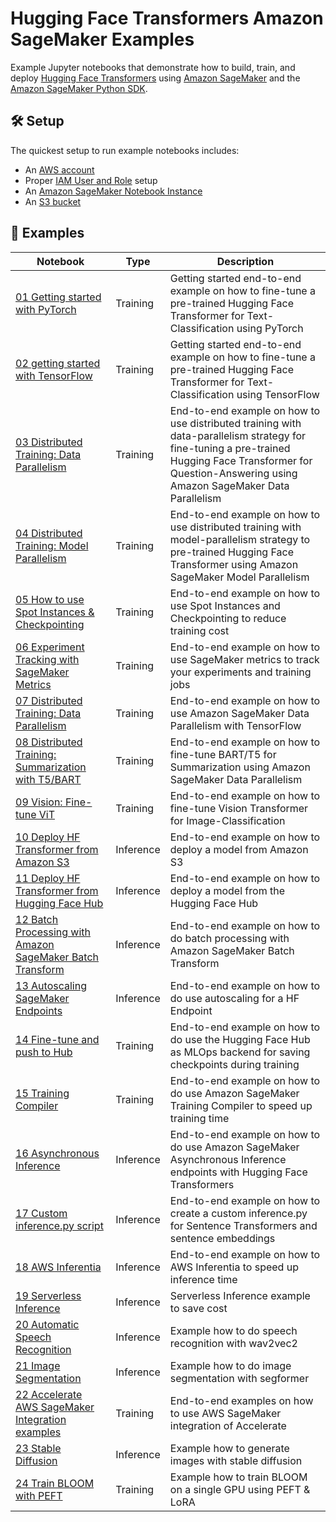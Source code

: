 # Hugging Face Transformers Amazon SageMaker Examples

Example Jupyter notebooks that demonstrate how to build, train, and deploy [Hugging Face Transformers](https://github.com/huggingface/transformers) using [Amazon SageMaker](https://docs.aws.amazon.com/sagemaker/latest/dg/whatis.html) and the [Amazon SageMaker Python SDK](https://sagemaker.readthedocs.io/en/stable/).


## 🛠️ Setup


The quickest setup to run example notebooks includes:
- An [AWS account](http://docs.aws.amazon.com/sagemaker/latest/dg/gs-account.html)
- Proper [IAM User and Role](http://docs.aws.amazon.com/sagemaker/latest/dg/authentication-and-access-control.html) setup
- An [Amazon SageMaker Notebook Instance](http://docs.aws.amazon.com/sagemaker/latest/dg/gs-setup-working-env.html)
- An [S3 bucket](http://docs.aws.amazon.com/sagemaker/latest/dg/gs-config-permissions.html)

## 📓 Examples

| Notebook                                                                                                                                                                               | Type      | Description                                                                                                                                                                                                |
| -------------------------------------------------------------------------------------------------------------------------------------------------------------------------------------- | --------- | ---------------------------------------------------------------------------------------------------------------------------------------------------------------------------------------------------------- |
| [01 Getting started with PyTorch](https://github.com/huggingface/notebooks/blob/main/sagemaker/01_getting_started_pytorch/sagemaker-notebook.ipynb)                                    | Training  | Getting started end-to-end example on how to fine-tune a pre-trained Hugging Face Transformer for Text-Classification using PyTorch                                                                        |
| [02 getting started with TensorFlow](https://github.com/huggingface/notebooks/blob/main/sagemaker/02_getting_started_tensorflow/sagemaker-notebook.ipynb)                              | Training  | Getting started end-to-end example on how to fine-tune a pre-trained Hugging Face Transformer for Text-Classification using TensorFlow                                                                     |
| [03 Distributed Training: Data Parallelism](https://github.com/huggingface/notebooks/blob/main/sagemaker/03_distributed_training_data_parallelism/sagemaker-notebook.ipynb)            | Training  | End-to-end example on how to use distributed training with data-parallelism strategy for fine-tuning a pre-trained Hugging Face Transformer for Question-Answering using Amazon SageMaker Data Parallelism |
| [04 Distributed Training: Model Parallelism](https://github.com/huggingface/notebooks/blob/main/sagemaker/04_distributed_training_model_parallelism/sagemaker-notebook.ipynb)          | Training  | End-to-end example on how to use distributed training with model-parallelism strategy to pre-trained Hugging Face Transformer using Amazon SageMaker Model Parallelism                                     |
| [05 How to use Spot Instances & Checkpointing](https://github.com/huggingface/notebooks/blob/main/sagemaker/05_spot_instances/sagemaker-notebook.ipynb)                                | Training  | End-to-end example on how to use Spot Instances and Checkpointing to reduce training cost                                                                                                                  |
| [06 Experiment Tracking with SageMaker Metrics](https://github.com/huggingface/notebooks/blob/main/sagemaker/06_sagemaker_metrics/sagemaker-notebook.ipynb)                            | Training  | End-to-end example on how to use SageMaker metrics to track your experiments and training jobs                                                                                                             |
| [07 Distributed Training: Data Parallelism](https://github.com/huggingface/notebooks/blob/main/sagemaker/07_tensorflow_distributed_training_data_parallelism/sagemaker-notebook.ipynb) | Training  | End-to-end example on how to use Amazon SageMaker Data Parallelism with TensorFlow                                                                                                                         |
| [08 Distributed Training: Summarization with T5/BART](https://github.com/huggingface/notebooks/blob/main/sagemaker/08_distributed_summarization_bart_t5/sagemaker-notebook.ipynb)      | Training  | End-to-end example on how to fine-tune BART/T5 for Summarization using Amazon SageMaker Data Parallelism                                                                                                   |
| [09 Vision: Fine-tune ViT](https://github.com/huggingface/notebooks/blob/main/sagemaker/09_image_classification_vision_transformer/sagemaker-notebook.ipynb)                           | Training  | End-to-end example on how to fine-tune Vision Transformer for Image-Classification                                                                                                                         |
| [10 Deploy HF Transformer from Amazon S3](https://github.com/huggingface/notebooks/blob/main/sagemaker/10_deploy_model_from_s3/deploy_transformer_model_from_s3.ipynb)                 | Inference | End-to-end example on how to deploy a model from Amazon S3                                                                                                                                                 |
| [11 Deploy HF Transformer from Hugging Face Hub](https://github.com/huggingface/notebooks/blob/main/sagemaker/11_deploy_model_from_hf_hub/deploy_transformer_model_from_hf_hub.ipynb)  | Inference | End-to-end example on how to deploy a model from the Hugging Face Hub                                                                                                                                      |
| [12 Batch Processing with Amazon SageMaker Batch Transform](https://github.com/huggingface/notebooks/blob/main/sagemaker/12_batch_transform_inference/sagemaker-notebook.ipynb)        | Inference | End-to-end example on how to do batch processing with Amazon SageMaker Batch Transform                                                                                                                     |
| [13 Autoscaling SageMaker Endpoints](https://github.com/huggingface/notebooks/blob/main/sagemaker/13_deploy_and_autoscaling_transformers/sagemaker-notebook.ipynb)                     | Inference | End-to-end example on how to do use autoscaling for a HF Endpoint                                                                                                                                          |
| [14 Fine-tune and push to Hub](https://github.com/huggingface/notebooks/blob/main/sagemaker/14_train_and_push_to_hub/sagemaker-notebook.ipynb)                                         | Training  | End-to-end example on how to do use the Hugging Face Hub as MLOps backend for saving checkpoints during training                                                                                           |
| [15 Training Compiler](https://github.com/huggingface/notebooks/blob/main/sagemaker/15_training_compiler/sagemaker-notebook.ipynb)                                                     | Training  | End-to-end example on how to do use Amazon SageMaker Training Compiler to speed up training time                                                                                                           |
| [16 Asynchronous Inference](https://github.com/huggingface/notebooks/blob/main/sagemaker/16_async_inference_hf_hub/sagemaker-notebook.ipynb)                                           | Inference | End-to-end example on how to do use Amazon SageMaker Asynchronous Inference endpoints with Hugging Face Transformers                                                                                       |
| [17 Custom inference.py script](https://github.com/huggingface/notebooks/blob/main/sagemaker/17_custom_inference_script/sagemaker-notebook.ipynb)                                      | Inference | End-to-end example on how to create a custom inference.py for Sentence Transformers and sentence embeddings                                                                                                |
| [18 AWS Inferentia](https://github.com/huggingface/notebooks/blob/main/sagemaker/18_inferentia_inference/sagemaker-notebook.ipynb)                                                     | Inference | End-to-end example on how to AWS Inferentia to speed up inference time                                                                                                                                     |
| [19 Serverless Inference](https://github.com/huggingface/notebooks/blob/main/sagemaker/19_serverless_inference/sagemaker-notebook.ipynb)                                               | Inference | Serverless Inference example to save cost                                                                                                                                                                  |
| [20 Automatic Speech Recognition](https://github.com/huggingface/notebooks/blob/main/sagemaker/20_automatic_speech_recognition_inference/sagemaker-notebook.ipynb)                     | Inference | Example how to do speech recognition with wav2vec2                                                                                                                                                         |
| [21 Image Segmentation](https://github.com/huggingface/notebooks/blob/main/sagemaker/21_image_segmantation/sagemaker-notebook.ipynb)                                                   | Inference | Example how to do image segmentation with segformer                                                                                                                                                        |
| [22 Accelerate AWS SageMaker Integration examples](https://github.com/huggingface/notebooks/blob/main/sagemaker/22_accelerate_sagemaker_examples/README.md)                            | Training  | End-to-end examples on how to use AWS SageMaker integration of Accelerate                                                                                                                                  |
| [23 Stable Diffusion](https://github.com/huggingface/notebooks/blob/main/sagemaker/23_stable_diffusion_inference/sagemaker-notebook.ipynb)                                             | Inference | Example how to generate images with stable diffusion                                                                                                                                                       |
| [24 Train BLOOM with PEFT](https://github.com/huggingface/notebooks/blob/main/sagemaker/2424_train_bloom_peft_lora/sagemaker-notebook.ipynb)                                           | Training  | Example how to train BLOOM on a single GPU using PEFT & LoRA                                                                                                                                               |